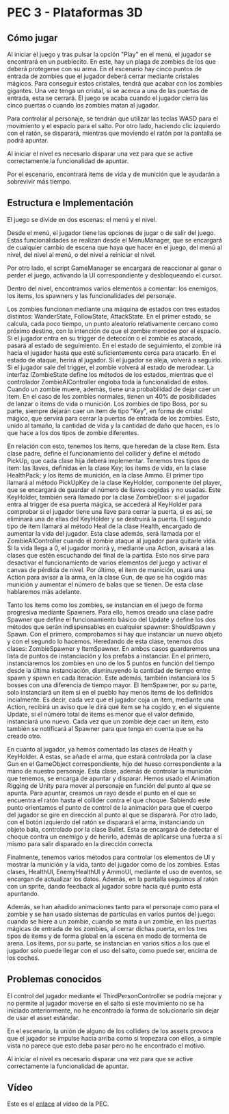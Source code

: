 # PEC 3 - Plataformas 3D

## Cómo jugar
Al iniciar el juego y tras pulsar la opción "Play" en el menú, el jugador se encontrará en un pueblecito. En este, hay un plaga de zombies de los que deberá protegerse con su arma. En el escenario hay cinco puntos de entrada de zombies que el jugador deberá cerrar mediante cristales mágicos. Para conseguir estos cristales, tendrá que acabar con los zombies gigantes. Una vez tenga un cristal, si se acerca a una de las puertas de entrada, esta se cerrará. El juego se acaba cuando el jugador cierra las cinco puertas o cuando los zombies matan al jugador.

Para controlar al personaje, se tendrán que utilizar las teclas WASD para el movimiento y el espacio para el salto. Por otro lado, haciendo clic izquierdo con el ratón, se disparará, mientras que moviendo el ratón por la pantalla se podrá apuntar.

Al iniciar el nivel es necesario disparar una vez para que se active correctamente la funcionalidad de apuntar.

Por el escenario, encontrará items de vida y de munición que le ayudarán a sobrevivir más tiempo.

## Estructura e Implementación
El juego se divide en dos escenas: el menú y el nivel.

Desde el menú, el jugador tiene las opciones de jugar o de salir del juego. Estas funcionalidades se realizan desde el MenuManager, que se encargará de cualquier cambio de escena que haya que hacer en el juego, del menú al nivel, del nivel al menú, o del nivel a reiniciar el nivel.

Por otro lado, el script GameManager se encargará de reaccionar al ganar o perder el juego, activando la UI correspondiente y desbloqueando el cursor.

Dentro del nivel, encontramos varios elementos a comentar: los enemigos, los items, los spawners y las funcionalidades del personaje.

Los zombies funcionan mediante una máquina de estados con tres estados distintos: WanderState, FollowState, AttackState. En el primer estado, se calcula, cada poco tiempo, un punto aleatorio relativamente cercano como próximo destino, con la intención de que el zombie merodee por el espacio. Si el jugador entra en su trigger de detección o el zombie es atacado, pasará al estado de seguimiento. En el estado de seguimiento, el zombie irá hacia el jugador hasta que esté suficientemente cerca para atacarlo. En el estado de ataque, herirá al jugador. Si el jugador se aleja, volverá a seguirlo. Si el jugador sale del trigger, el zombie volverá al estado de merodear. La interfaz IZombieState define los métodos de los estados, mientras que el controlador ZombieAIController engloba toda la funcionalidad de estos. Cuando un zombie muere, además, tiene una probabilidad de dejar caer un item. En el caso de los zombies normales, tienen un 40% de posibilidades de lanzar o items de vida o munición. Los zombies de tipo Boss, por su parte, siempre dejarán caer un item de tipo "Key", en forma de cristal mágico, que servirá para cerrar la puertas de entrada de los zombies. Esto, unido al tamaño, la cantidad de vida y la cantidad de daño que hacen, es lo que hace a los dos tipos de zombie diferentes.

En relación con esto, tenemos los items, que heredan de la clase Item. Esta clase padre, define el funcionamiento del collider y define el método PickUp, que cada clase hija deberá implementar. Tenemos tres tipos de item: las llaves, definidas en la clase Key; los items de vida, en la clase HealthPack; y los items de munición, en la clase Ammo. El primer tipo llamará al método PickUpKey de la clase KeyHolder, componente del player, que se encargará de guardar el número de llaves cogidas y no usadas. Este KeyHolder, también será llamado por la clase ZombieDoor: si el jugador entra al trigger de esa puerta mágica, se accederá al KeyHolder para comprobar si el jugador tiene una llave para cerrar la puerta, si es así, se eliminará una de ellas del KeyHolder y se destruirá la puerta. El segundo tipo de item llamará al método Heal de la clase Health, encargado de aumentar la vida del jugador. Esta clase además, será llamada por el ZombieAIController cuando el zombie ataque al jugador para quitarle vida. Si la vida llega a 0, el jugador morirá y, mediante una Action, avisará a las clases que estén escuchando del final de la partida. Esto nos sirve para desactivar el funcionamiento de varios elementos del juego y activar el canvas de pérdida de nivel. Por último, el item de munición, usará una Action para avisar a la arma, en la clase Gun, de que se ha cogido más munición y aumentar el número de balas que se tienen. De esta clase hablaremos más adelante.

Tanto los items como los zombies, se instancian en el juego de forma progresiva mediante Spawners. Para ello, hemos creado una clase padre Spawner que define el funcionamiento básico del Update y define los dos métodos que serán indispensables en cualquier spawner: ShouldSpawn y Spawn. Con el primero, comprobamos si hay que instanciar un nuevo objeto y con el segundo lo hacemos. Heredando de esta clase, tenemos dos clases: ZombieSpawner y ItemSpawner. En ambos casos guardaremos una lista de puntos de instanciación y los prefabs a instanciar. En el primero, instanciaremos los zombies en uno de los 5 puntos en función del tiempo desde la última instanciación, disminuyendo la cantidad de tiempo entre spawn y spawn en cada iteración. Este además, también instanciará los 5 bosses con una diferencia de tiempo mayor. El ItemSpawner, por su parte, solo instanciará un item si en el pueblo hay menos items de los definidos incialmente. Es decir, cada vez que el jugador coja un item, mediante una Action, recibirá un aviso que le dirá qué item se ha cogido y, en el siguiente Update, si el número total de items es menor que el valor definido, instanciará uno nuevo. Cada vez que un zombie deje caer un item, esto también se notificará al Spawner para que tenga en cuenta que se ha creado otro.

En cuanto al jugador, ya hemos comentado las clases de Health y KeyHolder. A estas, se añade el arma, que estará controlada por la clase Gun en el GameObject correspondiente, hijo del hueso correspondiente a la mano de nuestro personaje. Esta clase, además de controlar la munición que tenemos, se encarga de apuntar y disparar. Hemos usado el Animation Rigging de Unity para mover al personaje en función del punto al que se apunta. Para apuntar, creamos un rayo desde el punto en el que se encuentra el ratón hasta el collider contra el que choque. Sabiendo este punto orientamos el punto de control de la animación para que el cuerpo del jugador se gire en dirección al punto al que se disparará. Por otro lado, con el botón izquierdo del ratón se disparará el arma, instanciando un objeto bala, controlado por la clase Bullet. Esta se encargará de detectar el choque contra un enemigo y de herirlo, además de aplicarse una fuerza a sí mismo para salir disparado en la dirección correcta.

Finalmente, tenemos varios métodos para controlar los elementos de UI y mostrar la munición y la vida, tanto del jugador como de los zombies. Estas clases, HealthUI, EnemyHealthUI y AmmoUI, mediante el uso de eventos, se encargan de actualizar los datos. Además, en la pantalla seguimos al ratón con un sprite, dando feedback al jugador sobre hacia qué punto está apuntando.

Además, se han añadido animaciones tanto para el personaje como para el zombie y se han usado sistemas de partículas en varios puntos del juego: cuando se hiere a un zombie, cuando se mata a un zombie, en las puertas mágicas de entrada de los zombies, al cerrar dichas puerta, en los tres tipos de items y de forma global en la escena en modo de tormenta de arena. Los items, por su parte, se instancian en varios sitios a los que el jugador solo puede llegar con el uso del salto, como puede ser, encima de los coches.

## Problemas conocidos
El control del jugador mediante el ThirdPersonController se podría mejorar y no permite al jugador moverse en el salto si este movimiento no se ha iniciado anteriormente, no he encontrado la forma de solucionarlo sin dejar de usar el asset estándar.

En el escenario, la unión de alguno de los colliders de los assets provoca que el jugador se impulse hacia arriba como si tropezara con ellos, a simple vista no parece que esto deba pasar pero no he encontrado el motivo.

Al iniciar el nivel es necesario disparar una vez para que se active correctamente la funcionalidad de apuntar.

## Vídeo
Este es el [enlace]() al vídeo de la PEC.
